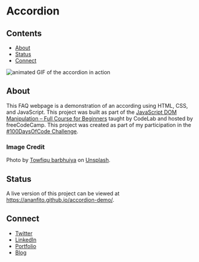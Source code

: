 # Accordion

## Contents
- [About](#about)
- [Status](#status)
- [Connect](#connect)

![animated GIF of the accordion in action](./accordion-demo.gif)

## About
This FAQ webpage is a demonstration of an according using HTML, CSS, and JavaScript. This project was built as part of the [JavaScript DOM Manipulation – Full Course for Beginners](https://youtu.be/5fb2aPlgoys) taught by CodeLab and hosted by freeCodeCamp. This project was created as part of my participation in the [#100DaysOfCode Challenge](https://github.com/ananfito/100-days-of-code).

### Image Credit
Photo by [Towfiqu barbhuiya](https://unsplash.com/@towfiqu999999) on [Unsplash](https://unsplash.com/s/photos/questions).

## Status

A live version of this project can be viewed at https://ananfito.github.io/accordion-demo/.

## Connect

- [Twitter](https://twitter.com/wordsbyfifi)
- [LinkedIn](https://linkedin.com/in/anthonynanfito)
- [Portfolio](https://ananfito.github.io)
- [Blog](https://ananfito.hashnode.dev)
